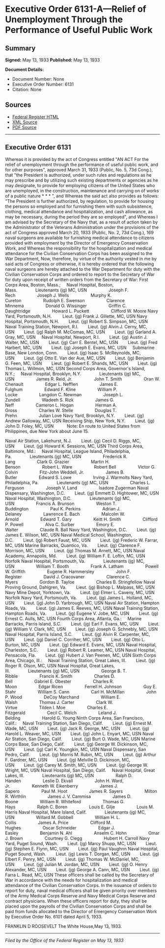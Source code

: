 # Executive Order 6131-A—Relief of Unemployment Through the Performance of Useful Public Work

## Summary

**Signed:** May 13, 1933
**Published:** May 13, 1933

**Document Details:**
- Document Number: None
- Executive Order Number: 6131
- Citation: None

## Sources
- [Federal Register HTML](https://www.presidency.ucsb.edu/documents/executive-order-6131-relief-unemployment-through-the-performance-useful-public-work)
- [XML Source](None)
- [PDF Source](None)

---

## Executive Order 6131

Whereas it is provided by the act of Congress entitled "AN ACT For the relief of unemployment through the performance of useful public work, and for other purposes", approved March 31, 1933 (Public, No. 5, 73d Cong.), that "the President is authorized, under such rules and regulations as he may prescribe and by utilizing such existing departments or agencies as he may designate, to provide for employing citizens of the United States who are unemployed, in the construction, maintenance and carrying on of works of a public nature * * * ", and
Whereas the said act also provides as follows: "The President is further authorized, by regulation, to provide for housing the persons so employed and for furnishing them with such subsistence, clothing, medical attendance and hospitalization, and cash allowance, as may be necessary, during the period they are so employed", and
Whereas I am advised by the Secretary of the Navy that, as a result of action taken by the Administrator of the Veterans Administration under the provisions of the act of Congress approved March 20, 1933 (Public, No. 2, 73d Cong.), 169 naval surgeons are available for furnishing medical attendance to citizens provided with employment by the Director of Emergency Conservation Work, and
Whereas the responsibility for the hospitalization and medical attendance for the Civilian Conservation Corps has been assigned to the War Department,
Now, therefore, by virtue of the authority vested in me by said acts of Congress or otherwise, it is hereby ordered that the following naval surgeons are hereby attached to the War Department for duty with the Civilian Conservation Corps and ordered to report to the Secretary of War for duty upon receipt of written orders from the Secretary of War:
First Corps Area, Boston, Mass.;     Naval Hospital, Boston, Mass.               Lieutenants (jg) MC, USN                  Joseph F. Rech                  Joseph J. Wells                  Murphy K. Cureton                  Rudolph E. Swenson                  Clarence Minnema                  Donald O. Wissinger                  Griffin C. Daughtridge                  Howard L. Puckett                  Clifford W. Moore
Navy Yard, Portsmouth, N.H.         Lieut. (jg) Frank J. Gillette, MC, USN
Navy Hospital, Portsmouth, N.H.        Lieut. (jg) Robert S. Simpson, MC, USN
Naval Training Station, Newport, R.I.        Lieut. (jg) Alvin J. Cerny, MC, USN        Lieut. (jg) Ralph M. McComas, MC, USN        Lieut. (jg) Garland A. Gray, MC, USN     Naval Hospital, Newport, R.I.        Lieut. (jg) Austin J. Walter, MC, USN        Lieut. (jg) Carr E. Bentel, MC, USN        Lieut. (jg) Fred Harbert, MC, USN        Lieut. (jg) Joseph E. Evans, MC, USN     Submarine Base, New London, Conn.        Lieut. (jg) Isaac S. McReynolds, MC, USN        Lieut. (jg) Otto E. Van der Aue, MC, USN        Lieut. (jg) Benjamin G. Feen, MC, USN        Lieut. (jg) Robert E. Shands, MC, USN        Lieut. (jg) Thomas L. Willmon, MC, USN
Second Corps Area, Governor's Island, N.Y.;     Naval Hospital, Brooklyn, N.Y.               Lieutenants (jg) MC, USN                  James R. Reid, Jr.                  John T. Smith                  Oran W. Chenault                  Edgar L. Nefflen                  James E. Fulghum                  Edward F. Kline                  William P. Locke                  Langdon C. Newman                  Joseph L. Zundell                  Wadeeh S. Rizk                  James G. Neff                  Cameron L. Hogan                  Herman A. Gross                  Charles W. Stelle                  Douglas T. Prehn                  Julian Love
Navy Yard, Brooklyn, N.Y.        Lieut. (jg) Andrew Galloway, MC, USN
Receiving Ship, New York, N.Y.        Lieut. (jg) John D. Foley, MC, USN           Note: En route to United States from Philippines, due New York about June 15.

Naval Air Station, Lakehurst, N.J.        Lieut. (jg) Cecil D. Riggs, MC, USN        Lieut. (jg) Howard K. Sessions, MC, USN
Third Corps Area, Baltimore, Md.:     Naval Hospital, League Island, Philadelphia, Pa.               Lieutenants (jg) MC, USN                  Frederick R. Lang                  Clark G. Grazier                  Martin H. Benson                  Robert L. Ware                  Robert Bell                  Victor G. Colvin                  Fitz-John Weddell, Jr.                  James B. Butler                  Edward S. Lowe                  Irving J. Warmolts
Navy Yard, Philadelphia, Pa.               Lieutenants (jg) MC, USN                  Charles L. Ferguson                  Joseph V. Land                  Isadore Zugerman
Naval Dispensary, Washington, D.C.        Lieut. (jg) Emmett D. Hightower, MC, USN
Naval Hospital, Washington, D.C.               Lieutenants (jg) MC, USN                  Francis A. Brunson                  Weston T. Buddington                  Paul K. Perkins                  Adrian J. Delaney                  Lawrence E. Bach                  Malcolm W. Arnold                  Edward T. Gary                  Keitt H. Smith                  Clifford P. Powell                  Alva C. Surber                  Emory E. Walter                  Claude R. Ball
Navy Yard, Washington, D.C.        Lieut. (jg) James E. Wilson, MC, USN
Naval Medical School, Washington, D.C.        Lieut. (jg) Robert Faust, MC, USN        Lieut. (jg) Frederic W. Farrar, MC, USN
Marine Barracks, Quantico, Va.        Lieut. (jg) Clarence F. Morrison, MC, USN        Lieut. (jg) Thomas M. Arnett, MC, USN
Naval Academy, Annapolis, Md.        Lieut. (jg) William F. E. Loftin, MC, USN
Norfolk Naval Hospital, Portsmouth, Va.               Lieutenants (jg) MC, USN                  William T. Booth                  Frank A. Latham                  Powell W. Griffith                  Eugene R. Hammersley                  John F. Register                  David J. Cracovaner                  Clarence C. Myers                  Gordon B. Tayloe                  Charles B. Stringfellow
Naval Proving Ground, Dahlgren, Va.        Lieut. (jg) Bishop L. Malpass, MC, USN
Navy Mine Depot, Yorktown, Va.        Lieut. (jg) Elmer L. Caveny, MC, USN
Norfolk Navy Yard, Portsmouth, Va.        Lieut. (jg) James L. Holland, MC, USN        Lieut. (jg) John D. Yarbrough, MC, USN
Naval Air Station, Hampton Roads, Va.        Lieut. (jg) James E. Reeves, MC, USN
Naval Training Station, Hampton Roads, Va.        Lieut. (jg) Eugene V. Jobe, MC, USN        Lieut. (jg) Ernest C. Aulls, MC, USN
Fourth Corps Area, Atlanta, Ga.:     Marine Barracks, Parris Island, S.C.        Lieut. (jg) Earl F. Evans, MC, USN        Lieut. (jg) William V. Clark, MC, USN        Lieut. (jg) Joseph G. Schnebly, MC, USN
Naval Hospital, Parris Island, S.C.        Lieut. (jg) Alvin R. Carpenter, MC, USN        Lieut. (jg) Daniel C. Corriher, MC, USN        Lieut. (jg) Otto L. Burton, MC, USN        Lieut. (jg) Edward E. Evans, MC, USN
Naval Hospital, Charleston, S.C.        Lieut. (jg) Robert R. Leamer, MC, USN
Naval Hospital, Pensacola, Fla.        Lieut. (jg) Hubert J. Van Peenen, MC, USN
Sixth Corps Area, Chicago, Ill.:     Naval Training Station, Great Lakes, III.        Lieut. (jg) Roger R. Olson, MC, USN
Naval Hospital, Great Lakes, III.               Lieutenants (jg) MC, USN                  George B. T. Ribble                  Francis K. Smith                  Charles D. Bell                  Gabriel E. Obester                  Charles R. Moon                  Edgar Ricen                  Ferrell H. Johnson                  Guy E. Stahr                  William S. Cann                  Carl H. McMillan                  John P. Wood                  DeCoy Marchand                  William E. Walsh                  Thomas J. Carter                  Clark W. Virtue                  Tilden I. Moe                  Charles E. Fitzgerald                  Cecil C. Welch                  Leland J. Belding                  Harold G. Young
Ninth Corps Area, San Francisco, Calif.:     Naval Training Station, San Diego, Calif.        Lieut. (jg) Ernest M. Wade, MC, USN        Lieut. (jg) Jack R. George, MC, USN        Lieut. (jg) Harold L. Weaver, MC, USN        Lieut. (jg) John L. Enyart, MC, USN
Naval Air Station, San Diego, Calif.        Lieut. (jg) Burt O. Wade, MC, USN
Marine Corps Base, San Diego, Calif.        Lieut. (jg) George W. Dickinson, MC, USN        Lieut. (jg) Carl K. Youngkin, MC, USN
Naval Dispensary, San Pedro, Calif.        Lieut. (jg) Morris M. Rubin, MC, USN        Lieut. (jg) Arthur F. Gardner, MC, USN        Lieut. (jg) Melville D. Dickinson, MC, USN        Lieut. (jg) Carey M. Smith, MC, USN        Lieut. (jg) George W. Wright, MC, USN
Naval Hospital, San Diego, Calif.     Naval Hospital, Great Lakes, III.               Lieutenants (jg) MC, USN                  Ralph D. Handen                  Leslie D. Ekvall                  John H. Ward, Jr.                  Kenneth W. Eikenberry                  James J. Sapero                  Paul M. Hoot                  James R. Sayers                  Milton R. Wirthlin                  James J. V. Cammisa                  James D. Boone                  William R. Whiteford                  Thomas G. Hays                  Ralph C. Boren                  Louis E. Gilje                  Louis M. Harris
Naval Hospital, Mare Island, Calif.               Lieutenants (jg) MC, USN                  Willard M. Gobbell                  William H. L. Collis                  James A. Price                  Clifford M. Hughes                  Oscar Schneider                  Edgar J. Easley                  Benjamin N. Ahl                  Anselm C. Hohn                  Omar J. Brown                  Courtney G. Clegg                  Hubert H. Carroll
Navy Yard, Puget Sound, Wash.        Lieut. (jg) Marcy Shupp, MC, USN        Lieut. (jg) Stephen E. Flynn, MC, USN        Lieut. (jg) Paul Vaughnn
Naval Hospital, Puget Sound, Wash.        Lieut. (jg) Lewis T. Dorgan, MC, USN        Lieut. (jg) Elbert F. Penry, MC, USN        Lieut. (jg) Thomas W. McDaniel, MC, USN        Lieut. (jg) Julian M. Jordan, MC, USN        Lieut. (jg) O. Henry Alexander, MC, USN        Lieut. (jg) George A. Cann, MC, USN        Lieut. (jg) Farra L. Read, MC, USN
These officers shall be called by the Secretary of War in accordance with the needs for hospitalization and medical attendance of the Civilian Conservation Corps. In the issuance of orders to report for duty, naval medical officers shall be given priority over members of the Army Medical Corps Reserve and Navy Medical Corps Reserve and contract physicians. When these officers report for duty, they shall be placed upon the payrolls of the Civilian Conservation Corps and shall be paid from funds allocated to the Director of Emergency Conservation Work by Executive Order No. 6101 dated April 5, 1933.

FRANKLIN D ROOSEVELT
The White House,May 13, 1933.

---

*Filed by the Office of the Federal Register on May 13, 1933*
